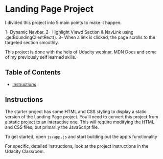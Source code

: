 # Landing Page Project
I divided this project into 5 main points to make it happen.

1- Dynamic Navbar.
2- Highlight Viewd Section & NavLink using .getBoundingClientRect().
3- When a link is clicked, the page scrolls to the targeted section smoothly.

This project is done with the help of Udacity webinar, MDN Docs and some of my previously self learned skills.

## Table of Contents

* [Instructions](#instructions)

## Instructions

The starter project has some HTML and CSS styling to display a static version of the Landing Page project. You'll need to convert this project from a static project to an interactive one. This will require modifying the HTML and CSS files, but primarily the JavaScript file.

To get started, open `js/app.js` and start building out the app's functionality

For specific, detailed instructions, look at the project instructions in the Udacity Classroom.